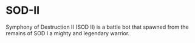 # SOD-II
Symphony of Destruction II (SOD II) is a battle bot that spawned from the remains of SOD I a mighty and legendary warrior.
